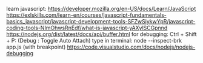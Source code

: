 learn javascript:
    https://developer.mozilla.org/en-US/docs/Learn/JavaScript
    https://exlskills.com/learn-en/courses/javascript-fundamentals-basics_javascript/javascript-development-tools-SFZwSiykwYpR/javascript-coding-tools-NImOhwsRnEdf/what-is-javascript-yAXylSCGpnnd
    https://nodejs.org/dist/latest/docs/api/buffer.html
for debugging:
    Ctrl + Shift + P: (Debug : Toggle Auto Attach)
    type in terminal: node --inspect-brk app.js (with breakpoint)
    https://code.visualstudio.com/docs/nodejs/nodejs-debugging

